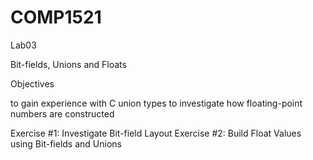 # COMP1521

Lab03

Bit-fields, Unions and Floats


Objectives

to gain experience with C union types
to investigate how floating-point numbers are constructed


Exercise #1: Investigate Bit-field Layout
Exercise #2: Build Float Values using Bit-fields and Unions
